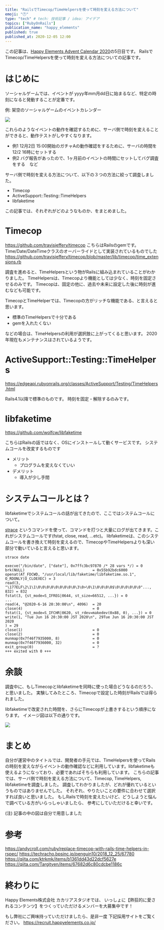 ```yaml
---
title: "RailsでTimecop/TimeHelpersを使って時刻を変える方法について"
emoji: "🕐"
type: "tech" # tech: 技術記事 / idea: アイデア
topics: ["RubyOnRails"]
publication_name: "happy_elements"
published: true
published_at: 2020-12-05 12:00
---
```


この記事は、[Happy Elements Advent Calendar 2020](https://qiita.com/advent-calendar/2020/happyelements)の5日目です。
RailsでTimecop/TimeHelpersを使って時刻を変える方法についての記事です。

# はじめに

ソーシャルゲームでは、イベントが yyyy年mm月dd日に始まるなど、特定の時刻になると発動することが定番です。

例: 架空のソーシャルゲームのイベントカレンダー

![](https://storage.googleapis.com/zenn-user-upload/9ccc991cfd7d-20230310.png)

これらのようなイベントの動作を確認するために、サーバ側で時刻を変えることができると、動作テストがしやすくなります。
- 例1 12月2日 15:00開始のガチャAの動作確認をするために、サーバの時間を12/2 16時にセットする
- 例2 バグ報告があったので、1ヶ月前のイベントの時間にセットしてバグ調査をする　など

サーバ側で時刻を変える方法について、以下の３つの方法に絞って調査しました。
- Timecop
- ActiveSupport::Testing::TimeHelpers
- libfaketime

この記事では、それぞれがどのようなものか、をまとめました。

# Timecop

https://github.com/travisjeffery/timecop
こちらはRailsのgemです。
Time/Date/DateTimeクラスのオーバーライドとして実装されているものでした
https://github.com/travisjeffery/timecop/blob/master/lib/timecop/time_extensions.rb

調査を進めると、TimeHelpersという物がRailsに組み込まれていることがわかりました。
TimeHelpersは、Timecopより機能としては少なく、時刻を固定させるのみです。
Timecopは、固定の他に、過去や未来に設定した後に時刻が進むなども可能です。

TimecopとTimeHelperでは、Timecopの方がリッチな機能である、と言えると思います。

- 標準のTimeHelpersで十分である
- gemを入れたくない

などの場合は、TimeHelpersの利用が選択肢に上がってくると思います。
2020年現在もメンテナンスはされているようです。

# ActiveSupport::Testing::TimeHelpers

https://edgeapi.rubyonrails.org/classes/ActiveSupport/Testing/TimeHelpers.html

Rails4.1以降で標準のものです。
時刻を固定・解除するのみです。

# libfaketime

https://github.com/wolfcw/libfaketime

こちらはRailsの話ではなく、OSにインストールして動くサービスです。
システムコールを改変するものです

- メリット
    - プログラムを変えなくていい
- デメリット
    - 導入が少し手間


# システムコールとは？

libfaketimeでシステムコールの話が出てきたので、ここではシステムコールについて。

[strace](https://ja.wikipedia.org/wiki/Strace) というコマンドを使って、コマンドを打つと大量にログが出てきます。これがシステムコールです(fstat, close, read, ...etc)。
libfaketimeは、このシステムコールを書き換えて時刻を変えるので、TimecopやTimeHelpersよりも深い部分で動いていると言えると思います。

```
strace date

execve("/bin/date", ["date"], 0x7ffc3bc97870 /* 28 vars */) = 0
brk(NULL)                               = 0x55b92bdc6000
openat(AT_FDCWD, "/usr/local/lib/faketime/libfaketime.so.1", O_RDONLY|O_CLOEXEC) = 3
read(3, "\177ELF\2\1\1\0\0\0\0\0\0\0\0\0\3\0>\0\1\0\0\0\0$\0\0\0\0\0\0"..., 832) = 832
fstat(3, {st_mode=S_IFREG|0644, st_size=66512, ...}) = 0
...
read(4, "@2020-6-16 20:30:00\n", 4096)  = 20
close(4)                                = 0
fstat(1, {st_mode=S_IFCHR|0620, st_rdev=makedev(0x88, 0), ...}) = 0
write(1, "Tue Jun 16 20:30:00 JST 2020\n", 29Tue Jun 16 20:30:00 JST 2020
) = 29
close(1)                                = 0
close(2)                                = 0
munmap(0x7f46f7935000, 8)               = 0
munmap(0x7f46f7936000, 32)              = 0
exit_group(0)                           = ?
+++ exited with 0 +++

```

# 余談

調査中に、もしTimecopとlibfaketimeを同時に使った場合どうなるのだろう、と思いました。
実験してみたところ、Timecopで設定した時刻がRailsでは得られました。

libfaketimeで改変された時間を、さらにTimecopが上書きするという順序になります。
イメージ図は以下の通りです。

![](https://storage.googleapis.com/zenn-user-upload/d5bb16163cb1-20230310.png)

# まとめ

自分が運営中のタイトルでは、開発者の手元では、TimeHelpersを使ってRailsの時刻を変えながらイベントの動作確認などに利用しています。libfaketimeも使えるようになっており、必要であればそちらも利用しています。
こちらの記事では、サーバ側で時刻を変える方法について、Timecop, TimeHelpers, libfaketimeを調査しました。
調査してわかりましたが、どれが優れているというものではありませんでした。
それぞれ、やりたいことの要件に合わせて選択すれば良いと思いました。
もしRailsで時刻を変えたいけど、どうしようと悩んで調べている方がいらっしゃいましたら、
参考にしていただけると幸いです。

(注) 記事の中の図は自分で用意しました

# 参考

https://andycroll.com/ruby/replace-timecop-with-rails-time-helpers-in-rspec/
https://techracho.bpsinc.jp/penguin10/2018_12_25/67780
https://qiita.com/ktrkmk/items/b1361dd43d22dcf5627e
https://qiita.com/Targityen/items/67682d6c80cdcbe1186c

# 終わりに

Happy Elements株式会社 カカリアスタジオでは、
いっしょに【熱狂的に愛されるコンテンツ】をつくっていただけるメンバーを大募集中です！

もし弊社にご興味持っていただけましたら、是非一度
下記採用サイトをご覧ください。
https://recruit.happyelements.co.jp/
